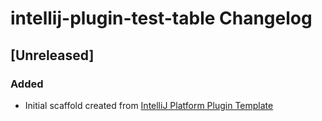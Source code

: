 <!-- Keep a Changelog guide -> https://keepachangelog.com -->

# intellij-plugin-test-table Changelog

## [Unreleased]
### Added
- Initial scaffold created from [IntelliJ Platform Plugin Template](https://github.com/JetBrains/intellij-platform-plugin-template)

